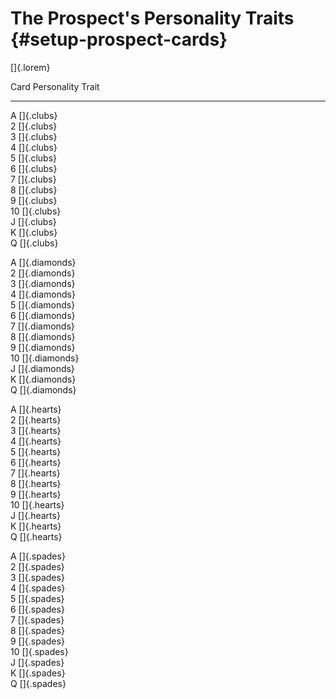 # The Prospect's Personality Traits {#setup-prospect-cards}

[]{.lorem}

 Card                Personality Trait
-----------------    -------------------------------------------
A []{.clubs}         
2 []{.clubs}         
3 []{.clubs}         
4 []{.clubs}         
5 []{.clubs}         
6 []{.clubs}         
7 []{.clubs}         
8 []{.clubs}         
9 []{.clubs}         
10 []{.clubs}         
J []{.clubs}         
K []{.clubs}         
Q []{.clubs}         

A []{.diamonds}         
2 []{.diamonds}         
3 []{.diamonds}         
4 []{.diamonds}         
5 []{.diamonds}         
6 []{.diamonds}         
7 []{.diamonds}         
8 []{.diamonds}         
9 []{.diamonds}         
10 []{.diamonds}         
J []{.diamonds}         
K []{.diamonds}         
Q []{.diamonds}         

A []{.hearts}         
2 []{.hearts}         
3 []{.hearts}         
4 []{.hearts}         
5 []{.hearts}         
6 []{.hearts}         
7 []{.hearts}         
8 []{.hearts}         
9 []{.hearts}         
10 []{.hearts}         
J []{.hearts}         
K []{.hearts}         
Q []{.hearts}         

A []{.spades}         
2 []{.spades}         
3 []{.spades}         
4 []{.spades}         
5 []{.spades}         
6 []{.spades}         
7 []{.spades}         
8 []{.spades}         
9 []{.spades}         
10 []{.spades}         
J []{.spades}         
K []{.spades}         
Q []{.spades}         
